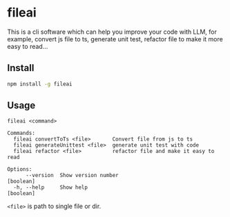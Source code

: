 # fileai

This is a cli software which can help you improve your code with LLM, for example, convert js file to ts, generate unit test, refactor file to make it more easy to read...

## Install

```bash
npm install -g fileai
```

## Usage

```
fileai <command>

Commands:
  fileai convertToTs <file>       Convert file from js to ts
  fileai generateUnittest <file>  generate unit test with code
  fileai refactor <file>          refactor file and make it easy to read

Options:
      --version  Show version number                                   [boolean]
  -h, --help     Show help                                             [boolean]
```


`<file>` is path to single file or dir.  
